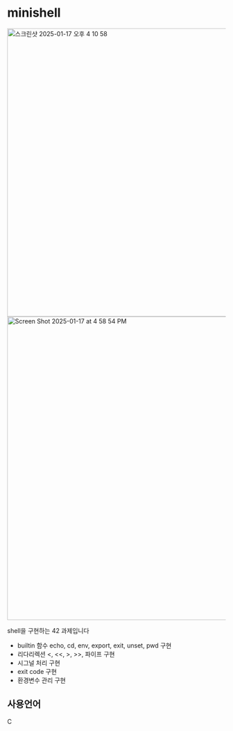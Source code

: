 # minishell

<img width="663" alt="스크린샷 2025-01-17 오후 4 10 58" src="https://github.com/user-attachments/assets/ec9d34d2-c143-49c7-9b5b-b957e3cf4a6e" />

<img width="698" alt="Screen Shot 2025-01-17 at 4 58 54 PM" src="https://github.com/user-attachments/assets/956ea76f-acc8-48cd-8d30-4edb4ac520d6" />

shell을 구현하는 42 과제입니다

 - builtin 함수 echo, cd, env, export, exit, unset, pwd 구현
 - 리다리렉션 <, <<, >, >>, 파이프 구현
 - 시그널 처리 구현
 - exit code 구현
 - 환경변수 관리 구현

## 사용언어
  C
